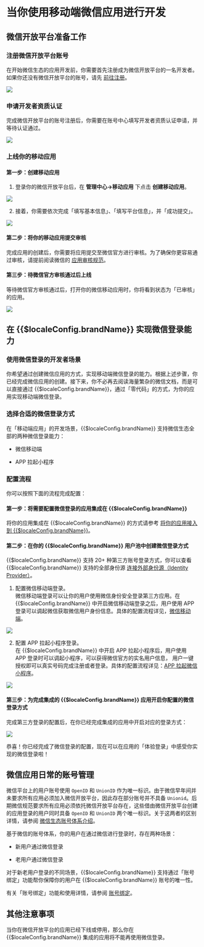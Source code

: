 # 当你使用移动端微信应用进行开发

<LastUpdated/>

## 微信开放平台准备工作

### 注册微信开放平台账号​

在开始微信生态的应用开发前，你需要首先注册成为微信开放平台的一名开发者。如果你还没有微信开放平台的账号，请先 [前往注册](https://open.weixin.qq.com/wxaopen/regist/index)。

<img src="./images/wechat-dev-platform-register.png" style="display:block;margin: 0 auto;"/>

### 申请开发者资质认证

完成微信开放平台的账号注册后，你需要在账号中心填写开发者资质认证申请，并等待认证通过。

<img src="./images/apply-for-dev-certification.png" style="display:block;margin: 0 auto;"/>

### 上线你的移动应用
  
#### 第一步：创建移动应用

1. 登录你的微信开放平台后，在 **管理中心->移动应用** 下点击 **创建移动应用**。

<img src="./images/create-mobile-app.png" style="display:block;margin: 0 auto;"/>

2. 接着，你需要依次完成「填写基本信息」、「填写平台信息」，并「成功提交」。

<img src="./images/fill-mobile-app-info.png" style="display:block;margin: 0 auto;"/>

#### 第二步：将你的移动应用提交审核

完成应用的创建后，你需要将应用提交至微信官方进行审核。为了确保你更容易通过审核，请提前阅读微信的 [应用审核规范](https://developers.weixin.qq.com/doc/oplatform/Website_App/operation.html)。

#### 第三步：待微信官方审核通过后上线

等待微信官方审核通过后，打开你的微信移动应用时，你将看到状态为「已审核」的应用。

<img src="./images/mobile-app-approved.png" style="display:block;margin: 0 auto;"/>

## 在 {{$localeConfig.brandName}} 实现微信登录能力

### 使用微信登录的开发者场景

你希望通过创建微信应用的方式，实现移动端微信登录的能力。根据上述步骤，你已经完成微信应用的创建。接下来，你不必再去阅读海量繁杂的微信文档，而是可以直接通过 {{$localeConfig.brandName}}，通过「零代码」的方式，为你的应用实现移动端微信登录。

### 选择合适的微信登录方式

在「移动端应用」的开发场景，{{$localeConfig.brandName}} 支持微信生态全部的两种微信登录能力：

* 微信移动端

* APP 拉起小程序

### 配置流程

你可以按照下面的流程完成配置：

#### 第一步：将需要配置微信登录的应用集成在 {{$localeConfig.brandName}}

将你的应用集成在 {{$localeConfig.brandName}} 的方式请参考 [将你的应用接入到 {{$localeConfig.brandName}}](/guides/app-new/create-app/README.md)。

#### 第二步：在你的 {{$localeConfig.brandName}} 用户池中创建微信登录方式

{{$localeConfig.brandName}} 支持 20+ 种第三方账号登录方式，你可以查看 {{$localeConfig.brandName}} 支持的全部身份源 [连接外部身份源（Identity Provider）](/guides/connections/README.md)。

1. 配置微信移动端登录。</br>微信移动端登录可以让你的用户使用微信身份安全登录第三方应用。在 {{$localeConfig.brandName}} 中开启微信移动端登录之后，用户使用 APP 登录可以调起微信获取微信用户身份信息。具体的配置流程详见，[微信移动端](/guides/connections/social/wechat-mobile/README.md)。

<img src="./images/wechat-mobile-login-config.png" style="display:block;margin: 0 auto;"/>

2. 配置 APP 拉起小程序登录。</br>在 {{$localeConfig.brandName}} 中开启 APP 拉起小程序后，用户使用 APP 登录时可以调起小程序，可以获得微信官方的实名用户信息， 用户一键授权即可以真实号码完成注册或者登录。具体的配置流程详见：[APP 拉起微信小程序](/guides/connections/social/wechat-miniprogram-applaunch/README.md)。

<img src="./images/wechat-miniprogram-login-config.png" style="display:block;margin: 0 auto;"/>

#### 第三步：为完成集成的 {{$localeConfig.brandName}} 应用开启你配置的微信登录方式

完成第三方登录的配置后，在你已经完成集成的应用中开启对应的登录方式：

<img src="./images/enable-wechat-app-login.png" style="display:block;margin: 0 auto;"/>

恭喜！你已经完成了微信登录的配置，现在可以在应用的「体验登录」中感受你实现的微信登录啦！

## 微信应用日常的账号管理

微信平台上的用户账号使用 `OpenID` 和 `UnionID` 作为唯一标识。由于微信早年间并未要求所有应用必须加入微信开放平台，因此存在部分账号并不具备 `Unionid`。后期微信规范要求所有应用必须依托微信开放平台存在，这些借由微信开放平台创建的应用登录的用户同时具备 `OpenID` 和 `UnionID` 两个唯一标识。关于这两者的区别详情，请参阅 [微信生态账号体系介绍](/guides/wechat-ecosystem/README.md)。

基于微信的账号体系，你的用户在通过微信进行登录时，存在两种场景：

* 新用户通过微信登录

* 老用户通过微信登录

对于新老用户登录的不同场景，{{$localeConfig.brandName}} 支持通过「账号绑定」功能帮你保障你的用户在 {{$localeConfig.brandName}} 账号的唯一性。

有关「账号绑定」功能和使用详情，请参阅 [账号绑定](/guides/connections/account-binding.md)。

## 其他注意事项

当你在微信开放平台的应用已经下线或停用，那么你在 {{$localeConfig.brandName}} 集成的应用将不能再使用微信登录。